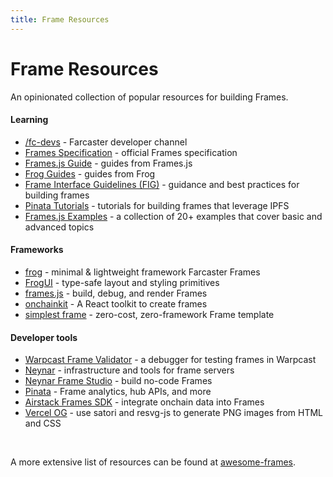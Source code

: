 ```yaml
---
title: Frame Resources
---
```


# Frame Resources

An opinionated collection of popular resources for building Frames.

#### Learning

- [/fc-devs](https://warpcast.com/~/channel/fc-devs) - Farcaster developer channel
- [Frames Specification](./spec) - official Frames specification
- [Frames.js Guide](https://framesjs.org/guides/create-frame) - guides from Frames.js
- [Frog Guides](https://framesjs.org/guides/create-frame) - guides from Frog
- [Frame Interface Guidelines (FIG)](https://github.com/paradigmxyz/Fig) - guidance and best practices for building frames
- [Pinata Tutorials](https://docs.pinata.cloud/farcaster/frames#frame-tutorials) - tutorials for building frames that leverage IPFS
- [Frames.js Examples](https://framesjs.org/examples/basic) - a collection of 20+ examples that cover basic and advanced topics

#### Frameworks

- [frog](https://frog.fm) - minimal & lightweight framework Farcaster Frames
- [FrogUI](https://frog.fm/ui) - type-safe layout and styling primitives
- [frames.js](https://framesjs.org/) - build, debug, and render Frames
- [onchainkit](https://github.com/coinbase/onchainkit) - A React toolkit to create frames
- [simplest frame](https://github.com/depatchedmode/simplest-frame) - zero-cost, zero-framework Frame template

#### Developer tools

- [Warpcast Frame Validator](https://warpcast.com/~/developers/frames) - a debugger for testing frames in Warpcast
- [Neynar](https://docs.neynar.com/docs/how-to-build-farcaster-frames-with-neynar) - infrastructure and tools for frame servers
- [Neynar Frame Studio](https://neynar.com/nfs) - build no-code Frames
- [Pinata](https://docs.pinata.cloud/farcaster/frames) - Frame analytics, hub APIs, and more
- [Airstack Frames SDK](https://github.com/Airstack-xyz/airstack-frames-sdk) - integrate onchain data into Frames
- [Vercel OG](https://vercel.com/docs/functions/og-image-generation) - use satori and resvg-js to generate PNG images from HTML and CSS

<br/>

A more extensive list of resources can be found at [awesome-frames](https://github.com/davidfurlong/awesome-frames).
